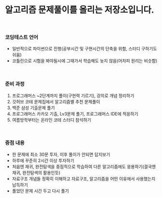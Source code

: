 # 알고리즘 문제풀이를 올리는 저장소입니다.
<br>

### 코딩테스트 언어
 - 일반적으로 파이썬으로 진행(공부시간 및 구현시간의 단축을 위함, 스터디 구하기도 쉬움)
 - 코틀린으로 시험을 봐야될시에 그때가서 학습해도 늦지 않음(어차피 원리는 비슷함)
 
<br>

### 준비 과정
1. 프로그래머스 ~2단계까지 풀이(구현력 기르기), 강의로 개념 정리하기
2. 깃허브 코테 문제집에서 알고리즘별 추천 문제풀이
3. 백준 삼성 기출문제 풀기
4. 프로그래머스 카카오 기출, Lv3문제 풀기, 프로그래머스 IDE에 적응하기
5. 여름방학부터는 온라인 코테 스터디 참석하기


<br> 

### 중점 내용
- 한 문제에 최소 30문 투자, 이후 풀이가 안되면 답지보기
- 하루에 꾸준히 2시간 이상 투자하기
- 처음엔 재귀, 완전탐색을 중점적으로 학습하여 다른 알고리즘에도 응용하기(결국엔 재귀, 완전탐색의 활용인듯)
- 자료구조 개념들 정확히 이해하고 자료구조, 알고리즘을 어떤 이유에서 사용했는지 납득하기
- 풀었던 문제 시간 두고 다시 풀기


<br>

    
    
    


